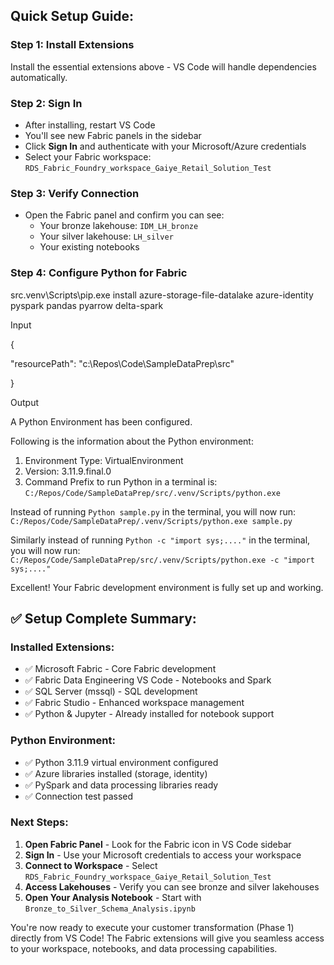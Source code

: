 ## **Quick Setup Guide:**

### **Step 1: Install Extensions**

Install the essential extensions above - VS Code will handle dependencies automatically.

### **Step 2: Sign In**

- After installing, restart VS Code
- You'll see new Fabric panels in the sidebar
- Click **Sign In** and authenticate with your Microsoft/Azure credentials
- Select your Fabric workspace: `RDS_Fabric_Foundry_workspace_Gaiye_Retail_Solution_Test`

### **Step 3: Verify Connection**

- Open the Fabric panel and confirm you can see:
  - Your bronze lakehouse: `IDM_LH_bronze`
  - Your silver lakehouse: `LH_silver`
  - Your existing notebooks

### **Step 4: Configure Python for Fabric**



src\.venv\Scripts\pip.exe install azure-storage-file-datalake azure-identity pyspark pandas pyarrow delta-spark

Input

{

 "resourcePath": "c:\\Repos\\Code\\SampleDataPrep\src"

}

Output



A Python Environment has been configured.  

Following is the information about the Python environment:

1. Environment Type: VirtualEnvironment
2. Version: 3.11.9.final.0
3. Command Prefix to run Python in a terminal is: `C:/Repos/Code/SampleDataPrep/src/.venv/Scripts/python.exe`

Instead of running `Python sample.py` in the terminal, you will now run: `C:/Repos/Code/SampleDataPrep/.venv/Scripts/python.exe sample.py`

Similarly instead of running `Python -c "import sys;...."` in the terminal, you will now run: `C:/Repos/Code/SampleDataPrep/src/.venv/Scripts/python.exe -c "import sys;...."`



Excellent! Your Fabric development environment is fully set up and working.

## **✅ Setup Complete Summary:**

### **Installed Extensions:**

- ✅ Microsoft Fabric - Core Fabric development
- ✅ Fabric Data Engineering VS Code - Notebooks and Spark
- ✅ SQL Server (mssql) - SQL development
- ✅ Fabric Studio - Enhanced workspace management
- ✅ Python & Jupyter - Already installed for notebook support

### **Python Environment:**

- ✅ Python 3.11.9 virtual environment configured
- ✅ Azure libraries installed (storage, identity)
- ✅ PySpark and data processing libraries ready
- ✅ Connection test passed

### **Next Steps:**

1. **Open Fabric Panel** - Look for the Fabric icon in VS Code sidebar
2. **Sign In** - Use your Microsoft credentials to access your workspace
3. **Connect to Workspace** - Select `RDS_Fabric_Foundry_workspace_Gaiye_Retail_Solution_Test`
4. **Access Lakehouses** - Verify you can see bronze and silver lakehouses
5. **Open Your Analysis Notebook** - Start with `Bronze_to_Silver_Schema_Analysis.ipynb`

You're now ready to execute your customer transformation (Phase 1) directly from VS Code! The Fabric extensions will give you seamless access to your workspace, notebooks, and data processing capabilities.